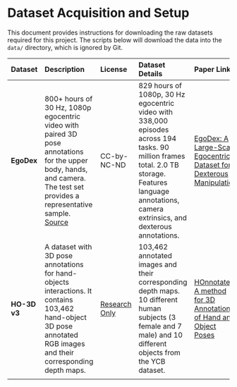 # Dataset Acquisition and Setup

This document provides instructions for downloading the raw datasets required for this project. The scripts below will download the data into the `data/` directory, which is ignored by Git.

| Dataset | Description | License | Dataset Details | Paper Link | Setup Command |
| :--- | :--- | :--- | :--- | :--- | :--- |
| **EgoDex** | 800+ hours of 30 Hz, 1080p egocentric video with paired 3D pose annotations for the upper body, hands, and camera. The test set provides a representative sample. [Source](https://ml-site.cdn-apple.com/datasets/egodex/README.md) | CC-by-NC-ND | 829 hours of 1080p, 30 Hz egocentric video with 338,000 episodes across 194 tasks. 90 million frames total. 2.0 TB storage. Features language annotations, camera extrinsics, and dexterous annotations. | [EgoDex: A Large-Scale Egocentric Dataset for Dexterous Manipulation](https://arxiv.org/abs/2505.11709) | `mkdir -p data/EgoDex && curl -L https://ml-site.cdn-apple.com/datasets/egodex/test.zip -o data/EgoDex/test.zip && unzip data/EgoDex/test.zip -d data/EgoDex/ && rm data/EgoDex/test.zip` |
| **HO-3D v3** | A dataset with 3D pose annotations for hand-objects interactions. It contains 103,462 hand-object 3D pose annotated RGB images and their corresponding depth maps. | [Research Only](https://github.com/shreyashampali/ho3d?tab=readme-ov-file#terms-of-use) | 103,462 annotated images and their corresponding depth maps. 10 different human subjects (3 female and 7 male) and 10 different objects from the YCB dataset. | [HOnnotate: A method for 3D Annotation of Hand and Object Poses](https://arxiv.org/abs/1907.01481) | `curl -L -o ~/Downloads/ho3d-v3.zip https://www.kaggle.com/api/v1/datasets/download/marcmarais/ho3d-v3` |
| | | | | | | 
